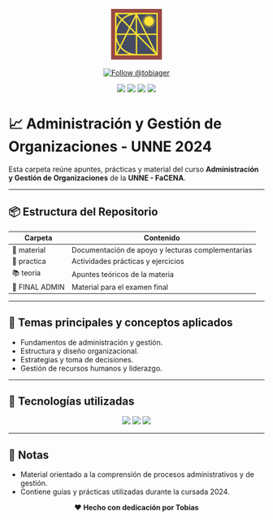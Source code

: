 <p align="center">
  <img src="https://raw.githubusercontent.com/tobiager/UNNE-LSI/main/assets/facena.png" alt="Logo de FaCENA" width="100">
</p>

<p align="center">
  <a href="https://github.com/tobiager">
    <img src="https://img.shields.io/github/followers/tobiager?label=Follow%20@tobiager&style=social" alt="Follow @tobiager" />
  </a>
</p>

<p align="center">
  <img src="https://img.shields.io/badge/Excel-217346?style=for-the-badge&logo=microsoft-excel&logoColor=white"/>
  <img src="https://img.shields.io/badge/UNNE-Administraci%C3%B3n-blue?style=for-the-badge"/>
  <img src="https://img.shields.io/badge/Estado-Completado-brightgreen?style=for-the-badge"/>
  <img src="https://img.shields.io/badge/Cursada-2024-blue?style=for-the-badge"/>
</p>

# 📈 Administración y Gestión de Organizaciones - UNNE 2024

Esta carpeta reúne apuntes, prácticas y material del curso **Administración y Gestión de Organizaciones** de la **UNNE - FaCENA**.

---

## 📦 Estructura del Repositorio

| Carpeta | Contenido |
| ------- | --------- |
| 📎 material | Documentación de apoyo y lecturas complementarias |
| 📝 practica | Actividades prácticas y ejercicios |
| 📚 teoria | Apuntes teóricos de la materia |
| 🏁 FINAL ADMIN | Material para el examen final |

---

## 🚀 Temas principales y conceptos aplicados

- Fundamentos de administración y gestión.
- Estructura y diseño organizacional.
- Estrategias y toma de decisiones.
- Gestión de recursos humanos y liderazgo.

---

## 🧠 Tecnologías utilizadas

<p align="center">
  <img src="https://img.shields.io/badge/Excel-217346?style=for-the-badge&logo=microsoft-excel&logoColor=white"/>
  <img src="https://img.shields.io/badge/Git-181717?style=for-the-badge&logo=git&logoColor=white"/>
  <img src="https://img.shields.io/badge/Markdown-000000?style=for-the-badge&logo=markdown&logoColor=white"/>
</p>

---

## 📌 Notas

- Material orientado a la comprensión de procesos administrativos y de gestión.
- Contiene guías y prácticas utilizadas durante la cursada 2024.

<p align="center"><b>❤️ Hecho con dedicación por Tobias</b></p>

